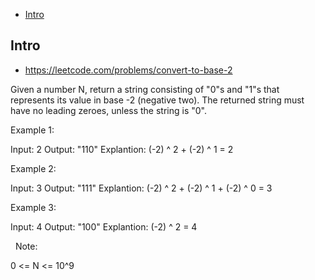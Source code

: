 - [Intro](#intro)

## Intro

- https://leetcode.com/problems/convert-to-base-2

Given a number N, return a string consisting of "0"s and "1"s that represents its value in base -2 (negative two).
The returned string must have no leading zeroes, unless the string is "0".
 

Example 1:

Input: 2
Output: "110"
Explantion: (-2) ^ 2 + (-2) ^ 1 = 2


Example 2:

Input: 3
Output: "111"
Explantion: (-2) ^ 2 + (-2) ^ 1 + (-2) ^ 0 = 3


Example 3:

Input: 4
Output: "100"
Explantion: (-2) ^ 2 = 4

 
Note:

0 <= N <= 10^9



